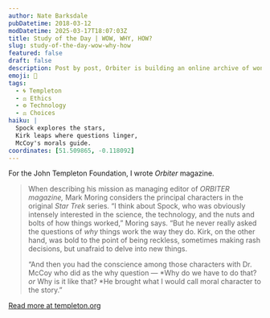 ```yaml
---
author: Nate Barksdale
pubDatetime: 2018-03-12
modDatetime: 2025-03-17T18:07:03Z
title: Study of the Day | WOW, WHY, HOW?
slug: study-of-the-day-wow-why-how
featured: false
draft: false
description: Post by post, Orbiter is building an online archive of wonder as it explores the big questions of the natural and social sciences
emoji: 🖖
tags:
  - 🌀 Templeton
  - ⚖️ Ethics
  - ⚙️ Technology
  - ⚖️ Choices
haiku: |
  Spock explores the stars,  
  Kirk leaps where questions linger,  
  McCoy's morals guide.
coordinates: [51.509865, -0.118092]
---
```


For the John Templeton Foundation, I wrote *Orbiter* magazine.

> When describing his mission as managing editor of *ORBITER *magazine*,* Mark Moring considers the principal characters in the original *Star Trek* series. “I think about Spock, who was obviously intensely interested in the science, the technology, and the nuts and bolts of how things worked,” Moring says. “But he never really asked the questions of *why* things work the way they do. Kirk, on the other hand, was bold to the point of being reckless, sometimes making rash decisions, but unafraid to delve into new things.
>
> “And then you had the conscience among those characters with Dr. McCoy who did as the why question — *Why do we have to do that? *or* Why is it like that? *He brought what I would call moral character to the story.”

[Read more at templeton.org](https://www.templeton.org/news/wow-why-how)
